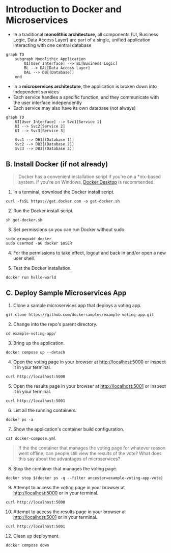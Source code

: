 # Introduction to Docker and Microservices

- In a traditional **monolithic architecture**, all components (UI, Business Logic, Data Access Layer) are part of a single, unified application interacting with one central database

```mermaid
graph TD
    subgraph Monolithic Application
        UI[User Interface] --> BL[Business Logic]
        BL --> DAL[Data Access Layer]
        DAL --> DB[(Database)]
    end
```

- In a **microservices architecture**, the application is broken down into independent services
- Each service handles a specific function, and they communicate with the user interface independently
- Each service may also have its own database (not always)

```mermaid
graph TD
    UI[User Interface] --> Svc1[Service 1]
    UI --> Svc2[Service 2]
    UI --> Svc3[Service 3]

    Svc1 --> DB1[(Database 1)]
    Svc2 --> DB2[(Database 2)]
    Svc3 --> DB3[(Database 3)]
```

## B. Install Docker (if not already)
> Docker has a convenient installation script if you're on a *nix-based system. If you're on Windows, [Docker Desktop](https://docs.docker.com/desktop/install/windows-install/) is recommended.

1. In a terminal, download the Docker install script.

```
curl -fsSL https://get.docker.com -o get-docker.sh
```

2. Run the Docker install script.  

```
sh get-docker.sh
```

3. Set permissions so you can run Docker without sudo.

```
sudo groupadd docker
sudo usermod -aG docker $USER
```

4. For the permissions to take effect, logout and back in and/or open a new user shell.

5. Test the Docker installation.

```
docker run hello-world
```

## C. Deploy Sample Microservices App

1. Clone a sample microservices app that deploys a voting app.

```
git clone https://github.com/dockersamples/example-voting-app.git
```

2. Change into the repo's parent directory.

```
cd example-voting-app/
```

3. Bring up the application.

```
docker compose up --detach
```

4. Open the voting page in your browser at [http://localhost:5000](http://localhost:5000) or inspect it in your terminal.

```
curl http://localhost:5000
```

5. Open the results page in your browser at [http://localhost:5001](http://localhost:5001) or inspect it in your terminal.

```
curl http://localhost:5001
```

6. List all the running containers.

```
docker ps -a
```

7. Show the application's container build configuration.

```
cat docker-compose.yml
```

> If the the container that manages the voting page for whatever reason went offline, can people still view the results of the vote? What does this say about the advantages of microservices?

8. Stop the container that manages the voting page.

```
docker stop $(docker ps -q --filter ancestor=example-voting-app-vote)
```

9. Attempt to access the voting page in your browser at [http://localhost:5000](http://localhost:5000) or in your terminal.

```
curl http://localhost:5000
```

10. Attempt to access the results page in your browser at [http://localhost:5001](http://localhost:5001) or in your terminal.

```
curl http://localhost:5001
```

12. Clean up deployment.

```
docker compose down
```

